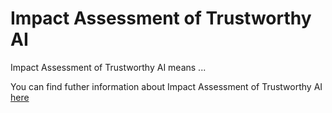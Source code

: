 # Impact Assessment of Trustworthy AI

Impact Assessment of Trustworthy AI means ...

You can find futher information about Impact Assessment of Trustworthy AI [here](../T3.4/.md)
